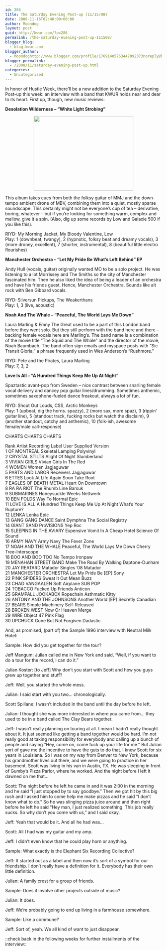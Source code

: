 ```yaml
---
id: 286
title: The Saturday Evening Post-up (11/15/08)
date: 2008-11-16T02:40:00+00:00
author: Moondog
layout: post
guid: http://kwur.com/?p=286
permalink: /the-saturday-evening-post-up-111508/
blogger_blog:
  - blog.kwur.com
blogger_author:
  - Moondoghttp://www.blogger.com/profile/17691405763447092373noreply@blogger.com
blogger_permalink:
  - /2008/11/saturday-evening-post-up.html
categories:
  - Uncategorized
---
```

<div class="pf-content">
  <p>
    In honor of Hustle Week, there’ll be a new addition to the Saturday Evening Post-up this week: an interview with a band that KWUR holds near and dear to its heart. First up, though, new music reviews:
  </p>
  
  <p>
    <span style="font-weight:bold;">Desolation Wilderness – “White Light Strobing”</span>
  </p>
  
  <p>
    <a onblur="try {parent.deselectBloggerImageGracefully();} catch(e) {}" href="http://www.kwur.com/blog/uploaded_images/desolationwilderness-794052.JPG"><img style="display:block; margin:0px auto 10px; text-align:center;cursor:pointer; cursor:hand;width: 320px; height: 240px;" src="http://www.kwur.com/blog/uploaded_images/desolationwilderness-794048.JPG" border="0" alt="" /></a>
  </p>
  
  <p>
    This album takes cues from both the folksy guitar of MMJ and the down-tempo ambient drone of MBV, combining them into a quiet, mostly sparse soundscape. This certainly might not be everyone’s cup of tea – derivative, boring, whatever – but if you’re looking for something warm, complex and mellow, give it a spin. (Also, dig up some records by Low and Galaxie 500 if you like this).
  </p>
  
  <p>
    RIYD: My Morning Jacket, My Bloody Valentine, Low<br />Play: 1 (downbeat, twangy), 2 (hypnotic, folksy beat and dreamy vocals), 3 (more droney, excellent), 7 (shorter, instrumental), 8 (beautiful little electro flourishes)
  </p>
  
  <p>
    <span style="font-weight:bold;">Manchester Orchestra – “Let My Pride Be What’s Left Behind” EP</span>
  </p>
  
  <p>
    Andy Hull (vocals, guitar) originally wanted MO to be a solo project. He was listening to a lot Morrissey and The Smiths so the city of Manchester fascinated him. Then he also liked the idea of being a leader of an orchestra and have his friends guest. Hence, Manchester Orchestra. Sounds like alt rock with Ben Gibbard vocals.
  </p>
  
  <p>
    RIYD: Silversun Pickups, The Weakerthans<br />Play: 1, 3 (live, acoustic)
  </p>
  
  <p>
    <span style="font-weight:bold;">Noah And The Whale – “Peaceful, The World Lays Me Down”</span>
  </p>
  
  <p>
    Laura Marling & Emny The Great used to be a part of this London band before they went solo. But they still perform with the band here and there – backing female vocals here are Marling’s. The band name is a combination of the movie title “The Squid and The Whale” and the director of the movie, Noah Baumbach. The band often sign emails and myspace posts with “Sic Transit Gloria,” a phrase frequently used in Wes Anderson’s “Rushmore.”
  </p>
  
  <p>
    RIYD: Pete and the Pirates, Laura Marling<br />Play: 7, 3, 2
  </p>
  
  <p>
    <span style="font-weight:bold;">Love Is All – “A Hundred Things Keep Me Up At Night”</span>
  </p>
  
  <p>
    Spaztastic avant-pop from Sweden – nice contrast between snarling female vocal delivery and dancey pop guitar lines/drumming. Sometimes anthemic, sometimes saxophone-fueled dance freakout, always a lot of fun.
  </p>
  
  <p>
    RIYD: Shout Out Louds, CSS, Arctic Monkeys<br />Play: 1 (upbeat, dig the horns. spazzy), 2 (more sax, more spaz), 3 (rippin’ guitar line), 5 (standout track, fucking rocks but watch the disclaim), 9 (another standout, catchy and anthemic), 10 (folk-ish, awesome female/male call-response)
  </p>
  
  <p>
    CHARTS CHARTS CHARTS
  </p>
  
  <p>
    Rank Artist Recording Label User Supplied Version<br />1 OF MONTREAL Skeletal Lamping Polyvinyl <br />2 CRYSTAL STILTS Alight Of Night Slumberland <br />3 VIVIAN GIRLS Vivian Girls In The Red <br />4 WOMEN Women Jagjaguwar <br />5 PARTS AND LABOR Receivers Jagjaguwar <br />6 ETTES Look At Life Again Soon Take Root <br />7 EAGLES OF DEATH METAL Heart On Downtown <br />8 RA RA RIOT The Rhumb Line Barsuk <br />9 SUBMARINES Honeysuckle Weeks Nettwerk <br />10 BEN FOLDS Way To Normal Epic <br />11 LOVE IS ALL A Hundred Things Keep Me Up At Night What’s Your Rupture? <br />12 LENKA Lenka Epic <br />13 GANG GANG DANCE Saint Dymphna The Social Registry <br />14 GIANT SAND ProVISIONS Yep Roc <br />15 SLEEPING IN THE AVIARY Expensive Vomit In A Cheap Hotel Science Of Sound <br />16 ARMY NAVY Army Navy The Fever Zone <br />17 NOAH AND THE WHALE Peaceful, The World Lays Me Down Cherry Tree-Interscope <br />18 BOO AND BOO TOO No Tempo Ironpaw <br />19 MENAHAN STREET BAND Make The Road By Walking Daptone-Dunham <br />20 JAY REATARD Matador Singles ’08 Matador <br />21 MANCHESTER ORCHESTRA Let My Pride Be [EP] Sony <br />22 PINK SPIDERS Sweat It Out Mean Buzz <br />23 CHAD VANGAALEN Soft Airplane SUB POP <br />24 TOBACCO Fucked Up Friends Anticon <br />25 GRAMPALL JOOKABOX Ropechain Asthmatic Kitty <br />26 ANTONY AND THE JOHNSONS Another World [EP] Secretly Canadian <br />27 BEARS Simple Machinery Self-Released <br />28 BROKEN WEST Now Or Heaven Merge <br />29 WIRE Object 47 Pink Flag <br />30 UPCHUCK Gone But Not Forgiven Dadastic
  </p>
  
  <p>
    And, as promised, (part of) the Sample 1996 interview with Neutral Milk Hotel:
  </p>
  
  <p>
    Sample: How did you get together for the tour?
  </p>
  
  <p>
    Jeff Mangum: Julian called me in New York and said, “Well, if you want to do a tour for the record, I can do it.”
  </p>
  
  <p>
    Julian Koster: [to Jeff] Why don’t you start with Scott and how you guys grew up together and stuff?
  </p>
  
  <p>
    Jeff: Well, you started the whole mess.
  </p>
  
  <p>
    Julian: I said start with you two… chronologically.
  </p>
  
  <p>
    Scott Spillane: I wasn’t included in the band until the day before he left.
  </p>
  
  <p>
    Julian: I thought she was more interested in where you came from… they used to be in a band called The Clay Bears together.
  </p>
  
  <p>
    Jeff: I wasn’t really planning on touring at all. I mean I hadn’t really thought about it. It just seemed like getting a band together would be hard. I’m not really good at taking responsibility for everybody and calling up a bunch of people and saying “Hey, come on, come fuck up your life for me.” But Julian sort of gave me the incentive to have the guts to do that. I knew Scott for six years in Louisiana. So I was on my way from Denver to New York, because his grandmother lives out there, and we were going to practice in her basement. Scott was living in his van in Austin, TX. He was sleeping in front of Gumby’s Pizza Parlor, where he worked. And the night before I left it dawned on me that…
  </p>
  
  <p>
    Scott: The night before he left he came in and it was 2:00 in the morning and he said “I just stopped by to say goodbye.” Then we got hit by this big rush and I asked him to come help me make pizzas and he said “I don’t know what to do.” So he was slinging pizza juice around and then right before he left he said “Hey man, I just realized something. This job really sucks. So why don’t you come with us,” and I said okay.
  </p>
  
  <p>
    Jeff: Yeah that would be it. And all he had was…
  </p>
  
  <p>
    Scott: All I had was my guitar and my amp.
  </p>
  
  <p>
    Jeff: I didn’t even know that he could play horn or anything.
  </p>
  
  <p>
    Sample: What exactly is the Elephant Six Recording Collective?
  </p>
  
  <p>
    Jeff: It started out as a label and then now it’s sort of a symbol for our friendship. I don’t really have a definition for it. Everybody has their own little definition.
  </p>
  
  <p>
    Julian: A family crest for a group of friends.
  </p>
  
  <p>
    Sample: Does it involve other projects outside of music?
  </p>
  
  <p>
    Julian: It does.
  </p>
  
  <p>
    Jeff: We’re probably going to end up living in a farmhouse somewhere.
  </p>
  
  <p>
    Sample: Like a commune?
  </p>
  
  <p>
    Jeff: Sort of, yeah. We all kind of want to just disappear.
  </p>
  
  <p>
    ::check back in the following weeks for further installments of the interview::
  </p>
</div>
